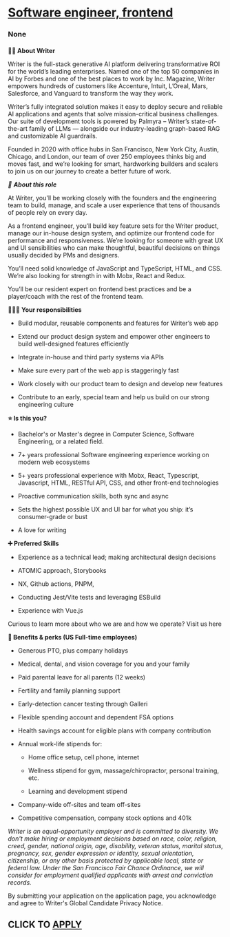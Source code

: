 # [Software engineer, frontend ](https://www.remotewlb.com/apply/software-engineer-frontend-141161)  
### None  
####  

**✍🏽 About Writer**

Writer is the full-stack generative AI platform delivering transformative ROI for the world’s leading enterprises. Named one of the top 50 companies in AI by Forbes and one of the best places to work by Inc. Magazine, Writer empowers hundreds of customers like Accenture, Intuit, L’Oreal, Mars, Salesforce, and Vanguard to transform the way they work.

Writer’s fully integrated solution makes it easy to deploy secure and reliable AI applications and agents that solve mission-critical business challenges. Our suite of development tools is powered by Palmyra – Writer’s state-of-the-art family of LLMs — alongside our industry-leading graph-based RAG and customizable AI guardrails.

Founded in 2020 with office hubs in San Francisco, New York City, Austin, Chicago, and London, our team of over 250 employees thinks big and moves fast, and we’re looking for smart, hardworking builders and scalers to join us on our journey to create a better future of work.

_📐 **About this role**_

At Writer, you'll be working closely with the founders and the engineering team to build, manage, and scale a user experience that tens of thousands of people rely on every day.

As a frontend engineer, you’ll build key feature sets for the Writer product, manage our in-house design system, and optimize our frontend code for performance and responsiveness. We’re looking for someone with great UX and UI sensibilities who can make thoughtful, beautiful decisions on things usually decided by PMs and designers.

You’ll need solid knowledge of JavaScript and TypeScript, HTML, and CSS. We’re also looking for strength in with Mobx, React and ​​Redux.

You’ll be our resident expert on frontend best practices and be a player/coach with the rest of the frontend team.

🦸🏻‍♀️ **Your responsibilities**

  * Build modular, reusable components and features for Writer’s web app

  * Extend our product design system and empower other engineers to build well-designed features efficiently

  * Integrate in-house and third party systems via APIs

  * Make sure every part of the web app is staggeringly fast

  * Work closely with our product team to design and develop new features

  * Contribute to an early, special team and help us build on our strong engineering culture

 **⭐️ Is this you?**

  * Bachelor's or Master's degree in Computer Science, Software Engineering, or a related field.

  * 7+ years professional Software engineering experience working on modern web ecosystems

  * 5+ years professional experience with Mobx, React, Typescript, Javascript, HTML, RESTful API, CSS, and other front-end technologies

  * Proactive communication skills, both sync and async

  * Sets the highest possible UX and UI bar for what you ship: it’s consumer-grade or bust

  * A love for writing

 **➕ Preferred Skills**

  * Experience as a technical lead; making architectural design decisions

  * ATOMIC approach, Storybooks

  * NX, Github actions, PNPM, 

  * Conducting Jest/Vite tests and leveraging ESBuild

  * Experience with Vue.js

Curious to learn more about who we are and how we operate? Visit us here

 **🍩 Benefits & perks (US Full-time employees)**

  * Generous PTO, plus company holidays

  * Medical, dental, and vision coverage for you and your family

  * Paid parental leave for all parents (12 weeks)

  * Fertility and family planning support

  * Early-detection cancer testing through Galleri

  * Flexible spending account and dependent FSA options

  * Health savings account for eligible plans with company contribution

  * Annual work-life stipends for:

    * Home office setup, cell phone, internet

    * Wellness stipend for gym, massage/chiropractor, personal training, etc.

    * Learning and development stipend

  * Company-wide off-sites and team off-sites

  * Competitive compensation, company stock options and 401k

 _Writer is an equal-opportunity employer and is committed to diversity. We don't make hiring or employment decisions based on race, color, religion, creed, gender, national origin, age, disability, veteran status, marital status, pregnancy, sex, gender expression or identity, sexual orientation, citizenship, or any other basis protected by applicable local, state or federal law. Under the San Francisco Fair Chance Ordinance, we will consider for employment qualified applicants with arrest and conviction records._

By submitting your application on the application page, you acknowledge and agree to Writer's Global Candidate Privacy Notice.

  
## CLICK TO [APPLY](https://www.remotewlb.com/apply/software-engineer-frontend-141161)

